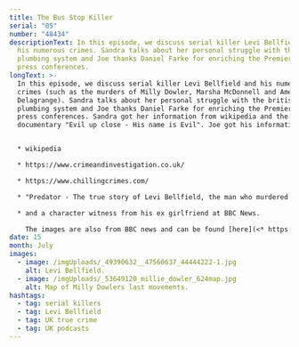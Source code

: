 ```yaml
---
title: The Bus Stop Killer
serial: "05"
number: "48434"
descriptionText: In this episode, we discuss serial killer Levi Bellfield and
  his numerous crimes. Sandra talks about her personal struggle with the british
  plumbing system and Joe thanks Daniel Farke for enriching the Premier league
  press conferences.
longText: >-
  In this episode, we discuss serial killer Levi Bellfield and his numerous
  crimes (such as the murders of Milly Dowler, Marsha McDonnell and Amélie
  Delagrange). Sandra talks about her personal struggle with the british
  plumbing system and Joe thanks Daniel Farke for enriching the Premier league
  press conferences. Sandra got her information from wikipedia and the
  documentary "Evil up close - His name is Evil". Joe got his information from:


  * wikipedia

  * https://www.crimeandinvestigation.co.uk/ 

  * https://www.chillingcrimes.com/ 

  * "Predator - The true story of Levi Bellfield, the man who murdered Milly Dowler, Marsha McDonell and Amelie Delagrange by John McShane"

  * and a character witness from his ex girlfriend at BBC News. 

    The images are also from BBC news and can be found [here](<* https://ichef.bbci.co.uk/news/304/media/images/49390000/jpg/_49390632__47560637_44444222-1.jpg>) , and [here](<* https://ichef.bbci.co.uk/news/624/media/images./53649000/jpg/_53649120_millie_dowler_624map.jpg>).
date: 15
month: July
images:
  - image: /imgUploads/_49390632__47560637_44444222-1.jpg
    alt: Levi Bellfield.
  - image: /imgUploads/_53649120_millie_dowler_624map.jpg
    alt: Map of Milly Dowlers last movements.
hashtags:
  - tag: serial killers
  - tag: Levi Bellfield
  - tag: UK true crime
  - tag: UK podcasts
---
```

